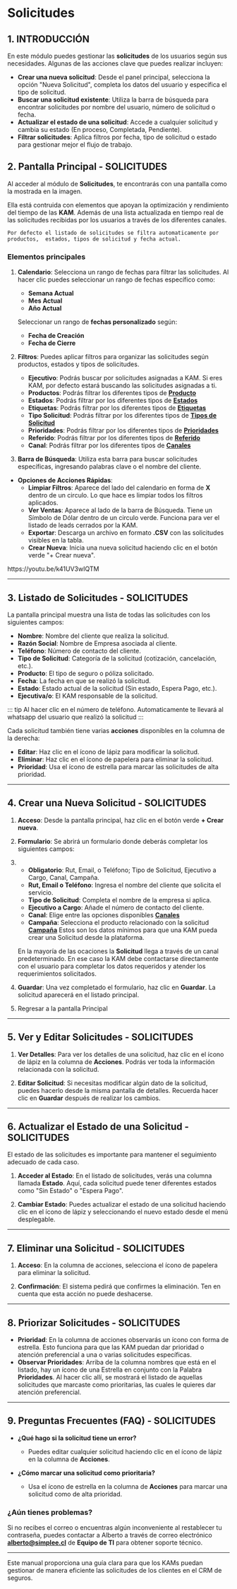 # Solicitudes

## 1. INTRODUCCIÓN

En este módulo puedes gestionar las **solicitudes** de los usuarios según sus necesidades. Algunas de las acciones clave que puedes realizar incluyen:

- **Crear una nueva solicitud**: Desde el panel principal, selecciona la opción "Nueva Solicitud", completa los datos del usuario y especifica el tipo de solicitud.
- **Buscar una solicitud existente**: Utiliza la barra de búsqueda para encontrar solicitudes por nombre del usuario, número de solicitud o fecha.
- **Actualizar el estado de una solicitud**: Accede a cualquier solicitud y cambia su estado (En proceso, Completada, Pendiente).
- **Filtrar solicitudes**: Aplica filtros por fecha, tipo de solicitud o estado para gestionar mejor el flujo de trabajo.

## 2. Pantalla Principal - SOLICITUDES

Al acceder al módulo de **Solicitudes**, te encontrarás con una pantalla como la mostrada en la imagen.

Ella está contruida con elementos que apoyan la optimización y rendimiento del tiempo de las **KAM**. Además de una lista actualizada en tiempo real de las solicitudes recibidas por los usuarios a través de los diferentes canales.

```
Por defecto el listado de solicitudes se filtra automaticamente por productos,  estados, tipos de solicitud y fecha actual.
```

### Elementos principales

1. **Calendario**: Selecciona un rango de fechas para filtrar las solicitudes. Al hacer clic puedes seleccionar un rango de fechas específico como:

   - **Semana Actual**
   - **Mes Actual**
   - **Año Actual**

    Seleccionar un rango de **fechas personalizado** según:
      - **Fecha de Creación**
      - **Fecha de Cierre**

2. **Filtros**: Puedes aplicar filtros para organizar las solicitudes según productos, estados y tipos de solicitudes.
   - **Ejecutivo**: Podrás buscar por solicitudes asignadas a KAM. Si eres KAM, por defecto estará buscando las solicitudes asignadas a ti.
   - **Productos**: Podrás filtrar los diferentes tipos de [**Producto**](#)
   - **Estados**: Podrás filtrar por los diferentes tipos de [**Estados**](#)
   - **Etiquetas**: Podrás filtrar por los diferentes tipos de [**Etiquetas**](#)
   - **Tipo Solicitud**: Podrás filtrar por los diferentes tipos de [**Tipos de Solicitud**](#)
   - **Prioridades**: Podrás filtrar por los diferentes tipos de [**Prioridades**](#)
   - **Referido**: Podrás filtrar por los diferentes tipos de [**Referido**](#)
   - **Canal**: Podrás filtrar por los diferentes tipos de [**Canales**](#)

3. **Barra de Búsqueda**: Utiliza esta barra para buscar solicitudes específicas, ingresando palabras clave o el nombre del cliente.

- **Opciones de Acciones Rápidas**:
  - **Limpiar Filtros**: Aparece del lado del calendario en forma de **X** dentro de un circulo. Lo que hace es limpiar todos los filtros aplicados.
  - **Ver Ventas**: Aparece al lado de la barra de Búsqueda. Tiene un Símbolo de Dólar dentro de un circulo verde. Funciona para ver el listado de leads cerrados por la KAM.
  - **Exportar**: Descarga un archivo en formato **.CSV** con las solicitudes visibles en la tabla.
  - **Crear Nueva**: Inicia una nueva solicitud haciendo clic en el botón verde "+ Crear nueva".

<YouTubeVideo videoId="k41UV3wIQTM" />
https://youtu.be/k41UV3wIQTM

---

## 3. Listado de Solicitudes - SOLICITUDES

La pantalla principal muestra una lista de todas las solicitudes con los siguientes campos:

- **Nombre**: Nombre del cliente que realiza la solicitud.
- **Razón Social**: Nombre de Empresa asociada al cliente.
- **Teléfono**: Número de contacto del cliente.
- **Tipo de Solicitud**: Categoría de la solicitud (cotización, cancelación, etc.).
- **Producto**: El tipo de seguro o póliza solicitado.
- **Fecha**: La fecha en que se realizó la solicitud.
- **Estado**: Estado actual de la solicitud (Sin estado, Espera Pago, etc.).
- **Ejecutiva/o**: El KAM responsable de la solicitud.

::: tip
Al hacer clic en el número de teléfono. Automaticamente te llevará al whatsapp del usuario que realizó la solicitud
:::

Cada solicitud también tiene varias **acciones** disponibles en la columna de la derecha:

- **Editar**: Haz clic en el ícono de lápiz para modificar la solicitud.
- **Eliminar**: Haz clic en el ícono de papelera para eliminar la solicitud.
- **Prioridad**: Usa el ícono de estrella para marcar las solicitudes de alta prioridad.

---

## 4. Crear una Nueva Solicitud - SOLICITUDES

1. **Acceso**: Desde la pantalla principal, haz clic en el botón verde **+ Crear nueva**.

2. **Formulario**: Se abrirá un formulario donde deberás completar los siguientes campos:
3. - **Obligatorio**: Rut, Email, o Teléfono; Tipo de Solicitud, Ejecutivo a Cargo, Canal, Campaña.
   - **Rut, Email o Teléfono**: Ingresa el nombre del cliente que solicita el servicio.
   - **Tipo de Solicitud**: Completa el nombre de la empresa si aplica.
   - **Ejecutivo a Cargo**: Añade el número de contacto del cliente.
   - **Canal**: Elige entre las opciones disponibles [**Canales**](#)
   - **Campaña**: Selecciona el producto relacionado con la solicitud [**Campaña**](#)
   Estos son los datos mínimos para que una KAM pueda crear una Solicitud desde la plataforma.

   En la mayoría de las ocaciones la **Solicitud** llega a través de un canal predeterminado. En ese caso la KAM debe contactarse directamente con el usuario para completar los datos requeridos y atender los requerimientos solicitados.

4. **Guardar**: Una vez completado el formulario, haz clic en **Guardar**. La solicitud aparecerá en el listado principal.
5. Regresar a la pantalla Principal

---

## 5. Ver y Editar Solicitudes - SOLICITUDES

1. **Ver Detalles**: Para ver los detalles de una solicitud, haz clic en el ícono de lápiz en la columna de **Acciones**. Podrás ver toda la información relacionada con la solicitud.

2. **Editar Solicitud**: Si necesitas modificar algún dato de la solicitud, puedes hacerlo desde la misma pantalla de detalles. Recuerda hacer clic en **Guardar** después de realizar los cambios.

---

## 6. Actualizar el Estado de una Solicitud - SOLICITUDES

El estado de las solicitudes es importante para mantener el seguimiento adecuado de cada caso.

1. **Acceder al Estado**: En el listado de solicitudes, verás una columna llamada **Estado**. Aquí, cada solicitud puede tener diferentes estados como "Sin Estado" o "Espera Pago".

2. **Cambiar Estado**: Puedes actualizar el estado de una solicitud haciendo clic en el ícono de lápiz y seleccionando el nuevo estado desde el menú desplegable.

---

## 7. Eliminar una Solicitud - SOLICITUDES

1. **Acceso**: En la columna de acciones, selecciona el ícono de papelera para eliminar la solicitud.

2. **Confirmación**: El sistema pedirá que confirmes la eliminación. Ten en cuenta que esta acción no puede deshacerse.

---

## 8. Priorizar Solicitudes - SOLICITUDES

- **Prioridad**: En la columna de acciones observarás un ícono con forma de estrella. Esto funciona para que las KAM puedan dar prioridad o atención preferencial a una o varias solicitudes específicas.
- **Observar Prioridades**: Arriba de la columna nombres que está en el listado, hay un ícono de una Estrella en conjunto con la Palabra **Prioridades**. Al hacer clic allí, se mostrará el listado de aquellas solicitudes que marcaste como prioritarias, las cuales le quieres dar atención preferencial.

---

## 9. Preguntas Frecuentes (FAQ) - SOLICITUDES

- **¿Qué hago si la solicitud tiene un error?**  
  - Puedes editar cualquier solicitud haciendo clic en el ícono de lápiz en la columna de **Acciones**.
  
- **¿Cómo marcar una solicitud como prioritaria?**  
  - Usa el ícono de estrella en la columna de **Acciones** para marcar una solicitud como de alta prioridad.

### ¿Aún tienes problemas?

Si no recibes el correo o encuentras algún inconveniente al restablecer tu contraseña, puedes contactar a Alberto a través de correo electrónico **<alberto@simplee.cl>** de **Equipo de TI** para obtener soporte técnico.

---

Este manual proporciona una guía clara para que los KAMs puedan gestionar de manera eficiente las solicitudes de los clientes en el CRM de seguros.
